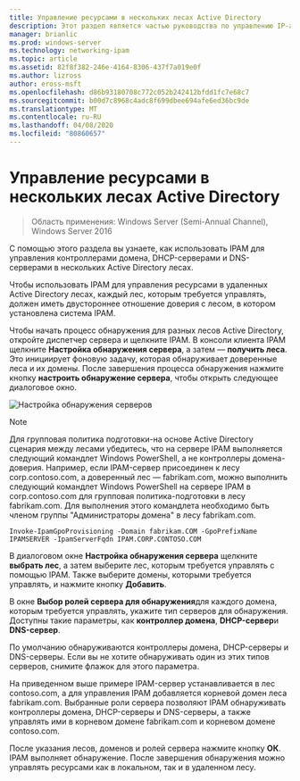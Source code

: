 ```yaml
---
title: Управление ресурсами в нескольких лесах Active Directory
description: Этот раздел является частью руководства по управлению IP-адресами (IPAM) в Windows Server 2016.
manager: brianlic
ms.prod: windows-server
ms.technology: networking-ipam
ms.topic: article
ms.assetid: 82f8f382-246e-4164-8306-437f7a019e0f
ms.author: lizross
author: eross-msft
ms.openlocfilehash: d86b93180708c772c052b242412bfdd1fc7e68c7
ms.sourcegitcommit: b00d7c8968c4adc8f699dbee694afe6ed36bc9de
ms.translationtype: MT
ms.contentlocale: ru-RU
ms.lasthandoff: 04/08/2020
ms.locfileid: "80860657"
---
```

# <a name="manage-resources-in-multiple-active-directory-forests"></a>Управление ресурсами в нескольких лесах Active Directory

>Область применения: Windows Server (Semi-Annual Channel), Windows Server 2016

С помощью этого раздела вы узнаете, как использовать IPAM для управления контроллерами домена, DHCP-серверами и DNS-серверами в нескольких Active Directory лесах.  
  
Чтобы использовать IPAM для управления ресурсами в удаленных Active Directory лесах, каждый лес, которым требуется управлять, должен иметь двустороннее отношение доверия с лесом, в котором установлена система IPAM.  
  
Чтобы начать процесс обнаружения для разных лесов Active Directory, откройте диспетчер сервера и щелкните IPAM. В консоли клиента IPAM щелкните **Настройка обнаружения сервера**, а затем — **получить леса**. Это инициирует фоновую задачу, которая обнаруживает доверенные леса и их домены. После завершения процесса обнаружения нажмите кнопку **настроить обнаружение сервера**, чтобы открыть следующее диалоговое окно.  
  
![Настройка обнаружения серверов](../../media/Manage-Resources-in-Multiple-Active-Directory-Forests/ipam_serverdiscovery.jpg)  

>[!NOTE]
>Для групповая политика подготовки\-на основе Active Directory сценария между лесами убедитесь, что на сервере IPAM выполняется следующий командлет Windows PowerShell, а не контроллеры домена-доверия. Например, если IPAM-сервер присоединен к лесу corp.contoso.com, а доверенный лес — fabrikam.com, можно выполнить следующий командлет Windows PowerShell на сервере IPAM в corp.contoso.com для групповая политика\-подготовки в лесу fabrikam.com. Для выполнения этого командлета необходимо быть членом группы "Администраторы домена" в лесу fabrikam.com.

    
    Invoke-IpamGpoProvisioning -Domain fabrikam.COM -GpoPrefixName IPAMSERVER -IpamServerFqdn IPAM.CORP.CONTOSO.COM
    

В диалоговом окне **Настройка обнаружения сервера** щелкните **выбрать лес**, а затем выберите лес, которым требуется управлять с помощью IPAM. Также выберите домены, которыми требуется управлять, и нажмите кнопку **Добавить**.

В окне **Выбор ролей сервера для обнаружения**для каждого домена, которым требуется управлять, укажите тип серверов для обнаружения. Доступны такие параметры, как **контроллер домена**, **DHCP-сервер**и **DNS-сервер**.

По умолчанию обнаруживаются контроллеры домена, DHCP-серверы и DNS-серверы. Если вы не хотите обнаруживать один из этих типов серверов, снимите флажок для этого параметра.

На приведенном выше примере IPAM-сервер устанавливается в лес contoso.com, а для управления IPAM добавляется корневой домен леса fabrikam.com. Выбранные роли сервера позволяют IPAM обнаруживать контроллеры домена, DHCP-серверы и DNS-серверы, а также управлять ими в корневом домене fabrikam.com и корневом домене contoso.com.

После указания лесов, доменов и ролей сервера нажмите кнопку **ОК**. IPAM выполняет обнаружение. После завершения обнаружения можно управлять ресурсами как в локальном, так и в удаленном лесу.
